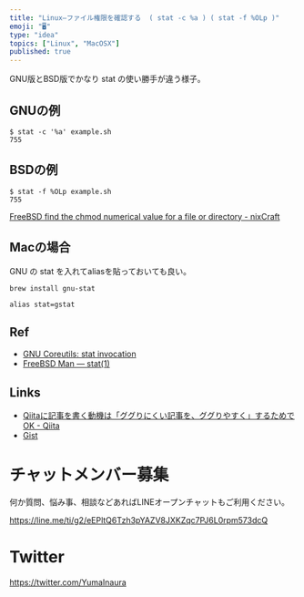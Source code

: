 ```yaml
---
title: "Linux—ファイル権限を確認する  ( stat -c %a ) ( stat -f %OLp )"
emoji: "🖥"
type: "idea"
topics: ["Linux", "MacOSX"]
published: true
---
```


GNU版とBSD版でかなり stat の使い勝手が違う様子。

## GNUの例

```
$ stat -c '%a' example.sh
755
```

## BSDの例

```
$ stat -f %OLp example.sh
755
```

[FreeBSD find the chmod numerical value for a file or directory - nixCraft](https://www.cyberciti.biz/faq/freebsd-get-the-chmod-numerical-value-for-a-file/)

## Macの場合

GNU の stat を入れてaliasを貼っておいても良い。

```
brew install gnu-stat
```

```
alias stat=gstat
```

## Ref

- [GNU Coreutils: stat invocation](https://www.gnu.org/software/coreutils/manual/html_node/stat-invocation.html)
- [FreeBSD Man — stat(1)](https://www.freebsd.org/cgi/man.cgi?query=stat&sektion=1&manpath=freebsd-release-ports)

## Links

- [Qiitaに記事を書く動機は「ググりにくい記事を、ググりやすく」するためでOK - Qiita](https://qiita.com/YumaInaura/items/e83df9a45836f7b2929b)
- [Gist](https://gist.github.com/YumaInaura/125e61e17c50cfe2d328d528901be442)








<!-- Update From Qiita API -->

# チャットメンバー募集


何か質問、悩み事、相談などあればLINEオープンチャットもご利用ください。

https://line.me/ti/g2/eEPltQ6Tzh3pYAZV8JXKZqc7PJ6L0rpm573dcQ





# Twitter


https://twitter.com/YumaInaura


<!-- Update From Qiita API -->


